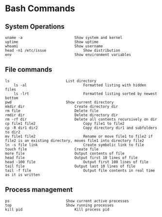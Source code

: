 # Bash Commands

## System Operations

	uname -a						Show system and kernel
	uptime							Show uptime
	whoami							Show username
	head -n1 /etc/issue					Show distribution
	env 							Show environment variables
	
## File commands

   	ls							List directory
    	ls -al							Formatted listing with hidden files
    	ls -lrt							Formatted listing sorted by newest bottom
	pwd							Show current directory
	mkdir dir						Create directory dir
	rm file							Delete file
	rmdir dir						Delete directory dir
	rm -rf dir						Delete all contents recursively on dir
	cp file1 file2						Copy file1 to file2
	cp -R dir1 dir2						Copy directory dir1 and subfolders to dir2
	mv file1 file2						Rename or move file1 to file2 if file2 is an existing directory, moves file1 into directory file2
	ln -s file link						Create symbolic link to file
	touch file						Create file
	more file						Output contents of file
	head file						Output first 10 lines of file
	head -100 file						Output first 100 lines of file
	tail file						Output last 10 lines of file
	tail -f file						Output file contents in real time as it is written

## Process management
	ps							Show current active processes
	top							Show running processes
	kill pid						Kill process pid


	
